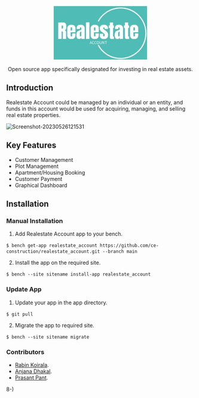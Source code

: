 <div align="center" markdown="1">
<img src="realestate_account_logo.jpeg" alt="Realestate Account logo" width="250" style="max-width: 100%;"/>

Open source app specifically designated for investing in real estate assets.
</div>

## Introduction

Realestate Account could be managed by an individual or an entity, and funds in this account would be used for acquiring, managing, and selling real estate properties.

![Screenshot-20230526121531](https://github.com/ce-construction/realestate_account/assets/77143354/3a8d1efb-d218-4557-885d-c840b5c0f7a8)



## Key Features

- Customer Management
- Plot Management
- Apartment/Housing Booking
- Customer Payment
- Graphical Dashboard

## Installation

### Manual Installation

1. Add Realestate Account app to your bench.
  ```
  $ bench get-app realestate_account https://github.com/ce-construction/realestate_account.git --branch main
  ```
2. Install the app on the required site.
  ```
  $ bench --site sitename install-app realestate_account
  ```
  
### Update App
1. Update your app in the app directory.

  ```
  $ git pull
  ```
 2. Migrate the app to required site.

   ```
   $ bench --site sitename migrate
   ```
  
### Contributors

* [Rabin Koirala](https://github.com/rbnkoirala).
* [Anjana Dhakal](https://github.com/AnjanaDhakal).
* [Prasant Pant](https://github.com/pantcr7).


8-)

